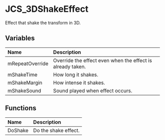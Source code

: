 # JCS_3DShakeEffect

Effect that shake the transform in 3D.

## Variables

| Name | Description |
|:---|:---|
|mRepeatOverride|Override the effect even when the effect is already taken.|
|mShakeTime|How long it shakes.|
|mShakeMargin|How intense it shakes.|
|mShakeSound|Sound played when effect occurs.|

## Functions

| Name | Description |
|:---|:---|
|DoShake|Do the shake effect.|
